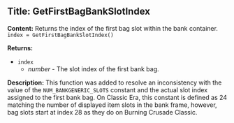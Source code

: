 ## Title: GetFirstBagBankSlotIndex

**Content:**
Returns the index of the first bag slot within the bank container.
`index = GetFirstBagBankSlotIndex()`

**Returns:**
- `index`
  - *number* - The slot index of the first bank bag.

**Description:**
This function was added to resolve an inconsistency with the value of the `NUM_BANKGENERIC_SLOTS` constant and the actual slot index assigned to the first bank bag. On Classic Era, this constant is defined as 24 matching the number of displayed item slots in the bank frame, however, bag slots start at index 28 as they do on Burning Crusade Classic.